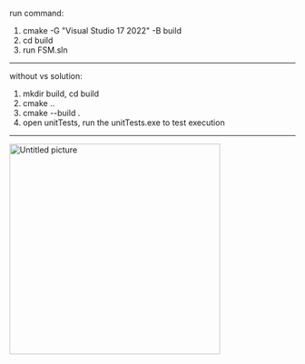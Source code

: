 run command:
1. cmake -G "Visual Studio 17 2022" -B build
2. cd build
3. run FSM.sln
-----------------------------------------
without vs solution:
1. mkdir build, cd build
2. cmake ..
3. cmake --build .
4. open unitTests, run the unitTests.exe to test execution
-----------------------------------------

<img width="371" alt="Untitled picture" src="https://github.com/user-attachments/assets/e4754e97-34e7-4000-8781-48a93c698c05" />


